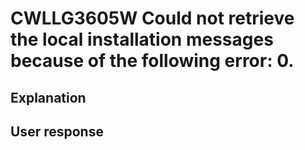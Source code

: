 # CWLLG3605W Could not retrieve the local installation messages because of the following error: 0.

## Explanation

## User response